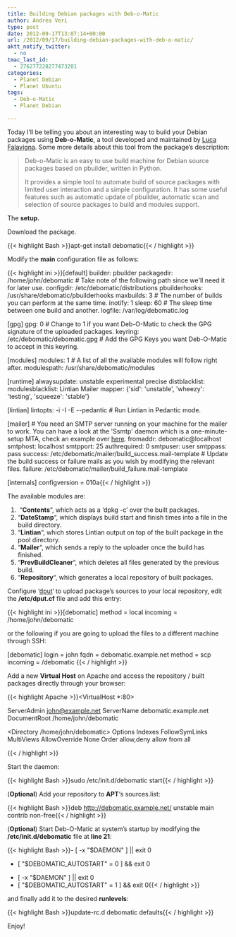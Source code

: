```yaml
---
title: Building Debian packages with Deb-o-Matic
author: Andrea Veri
type: post
date: 2012-09-17T13:07:14+00:00
url: /2012/09/17/building-debian-packages-with-deb-o-matic/
aktt_notify_twitter:
  - no
tmac_last_id:
  - 276277228277473281
categories:
  - Planet Debian
  - Planet Ubuntu
tags:
  - Deb-o-Matic
  - Planet Debian

---
```

Today I&#8217;ll be telling you about an interesting way to build your Debian packages using **Deb-o-Matic**, a tool developed and maintained by <a href="http://dktrkranz.wordpress.com" target="_blank">Luca Falavigna</a>. Some more details about this tool from the package&#8217;s description:

> Deb-o-Matic is an easy to use build machine for Debian source packages based on pbuilder, written in Python.
> 
> It provides a simple tool to automate build of source packages with limited user interaction and a simple configuration. It has some useful features such as automatic update of pbuilder, automatic scan and selection of source packages to build and modules support.

The **setup.**

Download the package.

{{< highlight Bash >}}apt-get install debomatic{{< / highlight >}}

Modify the **main** configuration file as follows:

{{< highlight ini >}}[default]
builder: pbuilder
packagedir: /home/john/debomatic # Take note of the following path since we'll need it for later use.
configdir: /etc/debomatic/distributions
pbuilderhooks: /usr/share/debomatic/pbuilderhooks
maxbuilds: 3 # The number of builds you can perform at the same time.
inotify: 1
sleep: 60 # The sleep time between one build and another.
logfile: /var/log/debomatic.log

[gpg]
gpg: 0 # Change to 1 if you want Deb-O-Matic to check the GPG signature of the uploaded packages.
keyring: /etc/debomatic/debomatic.gpg # Add the GPG Keys you want Deb-O-Matic to accept in this keyring.

[modules]
modules: 1 # A list of all the available modules will follow right after.
modulespath: /usr/share/debomatic/modules

[runtime]
alwaysupdate: unstable experimental precise
distblacklist:
modulesblacklist: Lintian Mailer
mapper: {'sid': 'unstable',
'wheezy': 'testing',
'squeeze': 'stable'}

[lintian]
lintopts: -i -I -E --pedantic # Run Lintian in Pedantic mode.

[mailer] # You need an SMTP server running on your machine for the mailer to work. You can have a look at the 'Ssmtp' daemon which is a one-minute-setup MTA, check an example over <a href="https://github.com/averi/config-files/blob/master/backups/offlineimap%20%2B%20ssmtp%20%2B%20imapfilter/ssmtp.conf" target="_blank">here</a>.
fromaddr: debomatic@localhost
smtphost: localhost
smtpport: 25
authrequired: 0
smtpuser: user
smtppass: pass
success: /etc/debomatic/mailer/build_success.mail-template # Update the build success or failure mails as you wish by modifying the relevant files.
failure: /etc/debomatic/mailer/build_failure.mail-template

[internals]
configversion = 010a{{< / highlight >}}

The available modules are:

  1.  &#8220;**Contents**&#8220;, which acts as a &#8216;dpkg -c&#8217; over the built packages.
  2. &#8220;**DateStamp**&#8220;, which displays build start and finish times into a file in the build directory.
  3. &#8220;**Lintian**&#8220;, which stores Lintian output on top of the built package in the pool directory.
  4. &#8220;**Mailer**&#8220;, which sends a reply to the uploader once the build has finished.
  5. &#8220;**PrevBuildCleaner**&#8220;, which deletes all files generated by the previous build.
  6. &#8220;**Repository**&#8220;, which generates a local repository of built packages.

Configure &#8216;<a href="http://manpages.ubuntu.com/manpages/precise/man5/dput.cf.5.html" target="_blank">dput</a>&#8216; to upload package&#8217;s sources to your local repository, edit the **/etc/dput.cf** file and add this entry:

{{< highlight ini >}}[debomatic]
method = local
incoming = /home/john/debomatic

or the following if you are going to upload the files to a different machine through SSH:

[debomatic]
login = john
fqdn = debomatic.example.net
method = scp
incoming = /debomatic
{{< / highlight >}}

Add a new **Virtual Host** on Apache and access the repository / built packages directly through your browser:

{{< highlight Apache >}}<VirtualHost *:80>

ServerAdmin john@example.net
ServerName debomatic.example.net
DocumentRoot /home/john/debomatic

<Directory /home/john/debomatic>
Options Indexes FollowSymLinks MultiViews
AllowOverride None
Order allow,deny
allow from all
<Directory>

</VirtualHost>{{< / highlight >}}

Start the daemon:

{{< highlight Bash >}}sudo /etc/init.d/debomatic start{{< / highlight >}}

(**Optional**) Add your repository to **APT**&#8216;s sources.list:

{{< highlight Bash >}}deb http://debomatic.example.net/ unstable main contrib non-free{{< / highlight >}}

(**Optional**) Start Deb-O-Matic at system&#8217;s startup by modifying the **/etc/init.d/debomatic** file at **line 21**:

{{< highlight Bash >}}- [ -x "$DAEMON" ] || exit 0
- [ "$DEBOMATIC_AUTOSTART" = 0 ] && exit 0

+ [ -x "$DAEMON" ] || exit 0
+ [ "$DEBOMATIC_AUTOSTART" = 1 ] && exit 0{{< / highlight >}}

and finally add it to the desired **runlevels**:

{{< highlight Bash >}}update-rc.d debomatic defaults{{< / highlight >}}

Enjoy!
